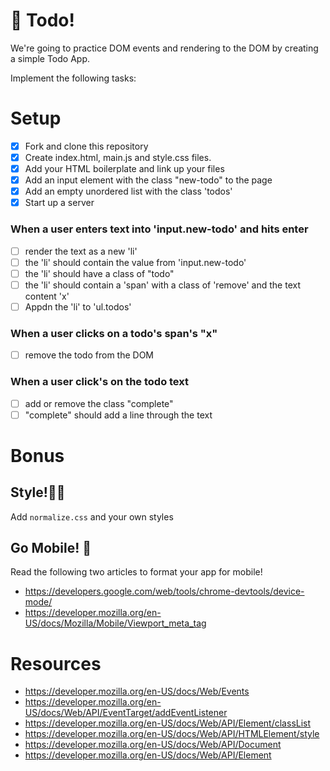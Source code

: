 # 📝 Todo! 

We're going to practice DOM events and rendering to the DOM
by creating a simple Todo App.

Implement the following tasks: 

# Setup
- [x] Fork and clone this repository
- [x] Create index.html, main.js and style.css files.
- [x] Add your HTML boilerplate and link up your files
- [x] Add an input element with the class "new-todo" to the page
- [x] Add an empty unordered list with the class 'todos'
- [x] Start up a server

### When a user enters text into 'input.new-todo' and hits enter
- [ ] render the text as a new 'li'
- [ ] the 'li' should contain the value from 'input.new-todo'
- [ ] the 'li' should have a class of "todo"
- [ ] the 'li' should contain a 'span' with a class of 'remove' and the text content 'x'
- [ ] Appdn the 'li' to 'ul.todos'

### When a user clicks on a todo's span's "x"
- [ ] remove the todo from the DOM

### When a user click's on the todo text
- [ ] add or remove the class "complete"
- [ ] "complete" should add a line through the text

# Bonus 

## Style!💄🐷
Add `normalize.css` and your own styles

## Go Mobile! 📱
Read the following two articles to format your app for mobile!
- https://developers.google.com/web/tools/chrome-devtools/device-mode/
- https://developer.mozilla.org/en-US/docs/Mozilla/Mobile/Viewport_meta_tag

# Resources
- https://developer.mozilla.org/en-US/docs/Web/Events
- https://developer.mozilla.org/en-US/docs/Web/API/EventTarget/addEventListener
- https://developer.mozilla.org/en-US/docs/Web/API/Element/classList
- https://developer.mozilla.org/en-US/docs/Web/API/HTMLElement/style
- https://developer.mozilla.org/en-US/docs/Web/API/Document
- https://developer.mozilla.org/en-US/docs/Web/API/Element
